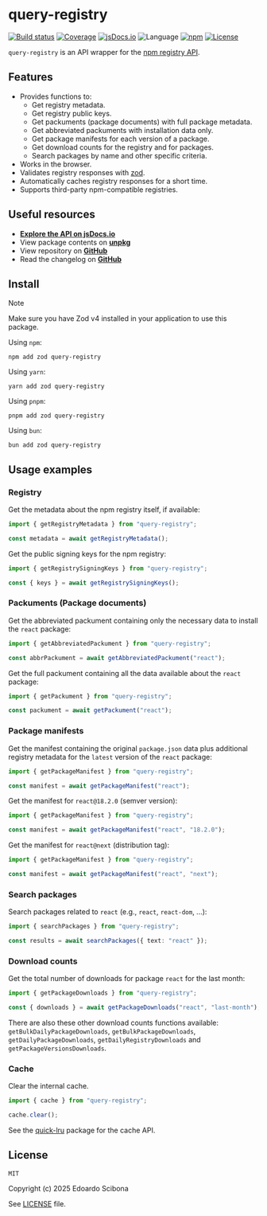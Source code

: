 # query-registry

[![Build status](https://img.shields.io/github/actions/workflow/status/velut/query-registry/main.yml?branch=main)](https://github.com/velut/query-registry/actions?query=workflow%3ACI)
[![Coverage](https://img.shields.io/codecov/c/gh/velut/query-registry)](https://codecov.io/gh/velut/query-registry)
[![jsDocs.io](https://img.shields.io/badge/jsDocs.io-reference-blue)](https://www.jsdocs.io/package/query-registry)
![Language](https://img.shields.io/github/languages/top/velut/query-registry)
[![npm](https://img.shields.io/npm/v/query-registry)](https://www.npmjs.com/package/query-registry)
[![License](https://img.shields.io/github/license/velut/query-registry)](https://github.com/velut/query-registry/blob/main/LICENSE)

`query-registry` is an API wrapper for the [npm registry API](https://github.com/npm/registry/blob/master/docs/REGISTRY-API.md).

## Features

- Provides functions to:
  - Get registry metadata.
  - Get registry public keys.
  - Get packuments (package documents) with full package metadata.
  - Get abbreviated packuments with installation data only.
  - Get package manifests for each version of a package.
  - Get download counts for the registry and for packages.
  - Search packages by name and other specific criteria.
- Works in the browser.
- Validates registry responses with [zod](https://www.npmjs.com/package/zod).
- Automatically caches registry responses for a short time.
- Supports third-party npm-compatible registries.

## Useful resources

- [**Explore the API on jsDocs.io**](https://www.jsdocs.io/package/query-registry)
- View package contents on [**unpkg**](https://unpkg.com/query-registry/)
- View repository on [**GitHub**](https://github.com/velut/query-registry)
- Read the changelog on [**GitHub**](https://github.com/velut/query-registry/blob/main/CHANGELOG.md)

## Install

> [!NOTE]
> Make sure you have Zod v4 installed in your application to use this package.

Using `npm`:

```
npm add zod query-registry
```

Using `yarn`:

```
yarn add zod query-registry
```

Using `pnpm`:

```
pnpm add zod query-registry
```

Using `bun`:

```
bun add zod query-registry
```

## Usage examples

### Registry

Get the metadata about the npm registry itself, if available:

```typescript
import { getRegistryMetadata } from "query-registry";

const metadata = await getRegistryMetadata();
```

Get the public signing keys for the npm registry:

```typescript
import { getRegistrySigningKeys } from "query-registry";

const { keys } = await getRegistrySigningKeys();
```

### Packuments (Package documents)

Get the abbreviated packument containing only the necessary data to install the `react` package:

```typescript
import { getAbbreviatedPackument } from "query-registry";

const abbrPackument = await getAbbreviatedPackument("react");
```

Get the full packument containing all the data available about the `react` package:

```typescript
import { getPackument } from "query-registry";

const packument = await getPackument("react");
```

### Package manifests

Get the manifest containing the original `package.json` data plus additional registry metadata for the `latest` version of the `react` package:

```typescript
import { getPackageManifest } from "query-registry";

const manifest = await getPackageManifest("react");
```

Get the manifest for `react@18.2.0` (semver version):

```typescript
import { getPackageManifest } from "query-registry";

const manifest = await getPackageManifest("react", "18.2.0");
```

Get the manifest for `react@next` (distribution tag):

```typescript
import { getPackageManifest } from "query-registry";

const manifest = await getPackageManifest("react", "next");
```

### Search packages

Search packages related to `react` (e.g., `react`, `react-dom`, ...):

```typescript
import { searchPackages } from "query-registry";

const results = await searchPackages({ text: "react" });
```

### Download counts

Get the total number of downloads for package `react` for the last month:

```typescript
import { getPackageDownloads } from "query-registry";

const { downloads } = await getPackageDownloads("react", "last-month");
```

There are also these other download counts functions available: `getBulkDailyPackageDownloads`, `getBulkPackageDownloads`, `getDailyPackageDownloads`, `getDailyRegistryDownloads` and `getPackageVersionsDownloads`.

### Cache

Clear the internal cache.

```typescript
import { cache } from "query-registry";

cache.clear();
```

See the [quick-lru](https://www.npmjs.com/package/quick-lru) package for the cache API.

## License

```
MIT
```

Copyright (c) 2025 Edoardo Scibona

See [LICENSE](./LICENSE) file.
